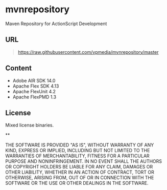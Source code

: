 mvnrepository
=============

Maven Repository for ActionScript Development

URL
---

> https://raw.githubusercontent.com/vpmedia/mvnrepository/master

Content
-------

* Adobe AIR SDK 14.0
* Apache Flex SDK 4.13
* Apache FlexUnit 4.2
* Apache FlexPMD 1.3

License
-------

Mixed license binaries.

**

THE SOFTWARE IS PROVIDED "AS IS", WITHOUT WARRANTY OF ANY KIND, EXPRESS OR
IMPLIED, INCLUDING BUT NOT LIMITED TO THE WARRANTIES OF MERCHANTABILITY,
FITNESS FOR A PARTICULAR PURPOSE AND NONINFRINGEMENT. IN NO EVENT SHALL THE
AUTHORS OR COPYRIGHT HOLDERS BE LIABLE FOR ANY CLAIM, DAMAGES OR OTHER
LIABILITY, WHETHER IN AN ACTION OF CONTRACT, TORT OR OTHERWISE, ARISING FROM,
OUT OF OR IN CONNECTION WITH THE SOFTWARE OR THE USE OR OTHER DEALINGS IN
THE SOFTWARE.